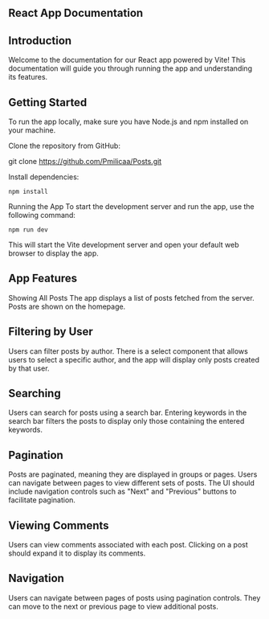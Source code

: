 ## React App Documentation


## Introduction
Welcome to the documentation for our React app powered by Vite! This documentation will guide you through running the app and understanding its features.

## Getting Started
To run the app locally, make sure you have Node.js and npm installed on your machine.

Clone the repository from GitHub:

git clone https://github.com/Pmilicaa/Posts.git


Install dependencies:

`npm install`


Running the App
To start the development server and run the app, use the following command:


`npm run dev`


This will start the Vite development server and open your default web browser to display the app.

## App Features
Showing All Posts
The app displays a list of posts fetched from the server. Posts are shown on the homepage.

## Filtering by User
Users can filter posts by author. There is a select component that allows users to select a specific author, and the app will display only posts created by that user.

## Searching
Users can search for posts using a search bar. Entering keywords in the search bar filters the posts to display only those containing the entered keywords.

## Pagination
Posts are paginated, meaning they are displayed in groups or pages. Users can navigate between pages to view different sets of posts. The UI should include navigation controls such as "Next" and "Previous" buttons to facilitate pagination.

## Viewing Comments
Users can view comments associated with each post. Clicking on a post should expand it to display its comments.

## Navigation
Users can navigate between pages of posts using pagination controls. They can move to the next or previous page to view additional posts.
